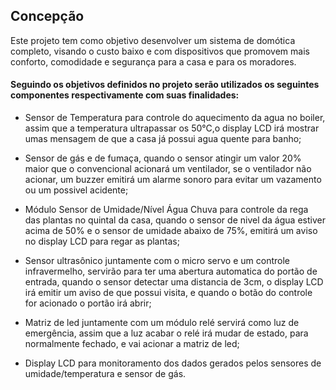 ## Concepção

Este projeto tem como objetivo desenvolver um sistema de domótica completo, visando o custo baixo e com dispositivos que promovem mais conforto, comodidade e segurança para a casa e para os moradores.

#### Seguindo os objetivos definidos no projeto serão utilizados os seguintes componentes respectivamente com suas finalidades:

* Sensor de Temperatura para controle do aquecimento da agua no boiler, assim que a temperatura ultrapassar os 50°C,o display LCD irá mostrar umas mensagem de que a casa já possui agua quente para banho;

* Sensor de gás e de fumaça, quando o sensor atingir um valor 20% maior que o convencional acionará um ventilador, se o ventilador não acionar, um buzzer emitirá um alarme sonoro  para evitar um vazamento ou um possivel acidente;

* Módulo Sensor de Umidade/Nível Água Chuva para controle da rega das plantas no quintal da casa, quando o sensor de nivel da água estiver acima de 50% e o sensor de umidade abaixo de 75%, emitirá um aviso no display LCD para regar as plantas;

* Sensor ultrasônico juntamente com o micro servo e um controle infravermelho, servirão para ter uma abertura automatica do portão de entrada, quando o sensor detectar uma distancia de 3cm, o display LCD irá emitir um aviso de que possui visita, e quando o botão do controle for acionado o portão irá abrir;

* Matriz de led juntamente com um módulo relé servirá como luz de emergência, assim que a luz acabar o relé irá mudar de estado, para normalmente fechado, e vai acionar a matriz de led;

* Display LCD para monitoramento dos dados gerados pelos sensores de umidade/temperatura e sensor de gás.
